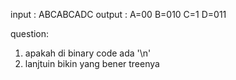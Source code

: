 

input : ABCABCADC
output : 
A=00
B=010
C=1
D=011


question: 
1. apakah di binary code ada '\n'
2. lanjtuin bikin yang bener treenya